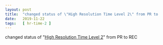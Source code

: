 ```yaml
---
layout: post
title:  "changed status of \"High Resolution Time Level 2\" from PR to REC"
date:   2019-11-22
tags:   [ hr-time-2 ]
---
```


changed status of "[High Resolution Time Level 2](/spec/hr-time-2)" from PR to REC


